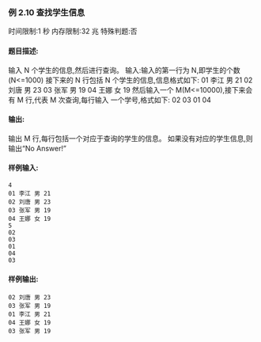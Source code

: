### 例 2.10 查找学生信息
时间限制:1 秒
内存限制:32 兆
特殊判题:否
#### 题目描述:
输入 N 个学生的信息,然后进行查询。
输入:输入的第一行为 N,即学生的个数(N<=1000)
接下来的 N 行包括 N 个学生的信息,信息格式如下:
01 李江 男 21
02 刘唐 男 23
03 张军 男 19
04 王娜 女 19
然后输入一个 M(M<=10000),接下来会有 M 行,代表 M 次查询,每行输入
一个学号,格式如下:
02
03
01
04
#### 输出:
输出 M 行,每行包括一个对应于查询的学生的信息。
如果没有对应的学生信息,则输出“No Answer!”
#### 样例输入:
```
4
01 李江 男 21
02 刘唐 男 23
03 张军 男 19
04 王娜 女 19
5
02
03
01
04
03
```
#### 样例输出:
```
02 刘唐 男 23
03 张军 男 19
01 李江 男 21
04 王娜 女 19
03 张军 男 19
```